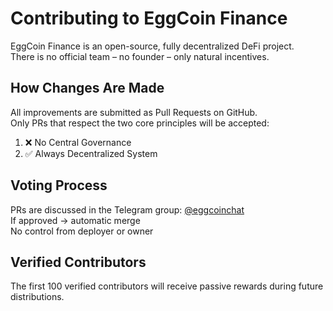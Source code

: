 # Contributing to EggCoin Finance

EggCoin Finance is an open-source, fully decentralized DeFi project.  
There is no official team – no founder – only natural incentives.

## How Changes Are Made

All improvements are submitted as Pull Requests on GitHub.  
Only PRs that respect the two core principles will be accepted:

1. ❌ No Central Governance  
2. ✅ Always Decentralized System

## Voting Process

PRs are discussed in the Telegram group: [@eggcoinchat](https://t.me/eggcoinchat)   
If approved → automatic merge  
No control from deployer or owner

## Verified Contributors

The first 100 verified contributors will receive passive rewards during future distributions.